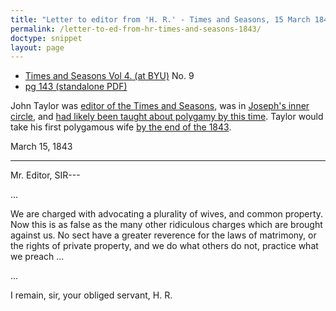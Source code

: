 ```yaml
---
title: "Letter to editor from 'H. R.' - Times and Seasons, 15 March 1843"
permalink: /letter-to-ed-from-hr-times-and-seasons-1843/
doctype: snippet
layout: page
---
```


* [Times and Seasons Vol 4. (at BYU)](http://contentdm.lib.byu.edu/cdm/ref/collection/NCMP1820-1846/id/8618) No. 9
* [pg 143 (standalone PDF)](https://docs.google.com/viewer?url=https://github.com/faenrandir/a_careful_examination/raw/58c283672f6581747865c84db2942e3a5f80ac81/documents/polygamy/denials/original-1843-03-15-Times-and-Seasons-Letter-to-Editor.pdf)

John Taylor was [editor of the Times and Seasons](http://contentdm.lib.byu.edu/cdm/ref/collection/NCMP1820-1846/id/9200), was in [Joseph's inner circle](https://en.wikipedia.org/wiki/Anointed_Quorum), and [had likely been taught about polygamy by this time](http://www.lds-mormon.com/quinn_dialogue.shtml).  Taylor would take his first polygamous wife [by the end of the 1843](https://restorationbookstore.org/articles/nopoligamy/jsfp-vol2/2chp17.htm).

March 15, 1843

---

Mr. Editor, SIR---

...

We are charged with advocating a plurality of wives, and common property. Now this is as false as the many other ridiculous charges which are brought against us. No sect have a greater reverence for the laws of matrimony, or the rights of private property, and we do what others do not, practice what we preach ...

...

I remain, sir, your obliged servant, H. R.
